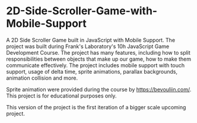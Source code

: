 # 2D-Side-Scroller-Game-with-Mobile-Support
A 2D Side Scroller Game built in JavaScript with Mobile Support.
The project was built during Frank's Laboratory's 10h JavaScript Game Development Course.
The project has many features, including how to split responsibilities between objects that make up our game, how to make them communicate effectively.
The project includes mobile support with touch support, usage of delta time, sprite animations, parallax backgrounds, animation collision and more. 

Sprite animation were provided during the course by https://bevouliin.com/.
This project is for educational purposes only.

This version of the project is the first iteration of a bigger scale upcoming project. 
